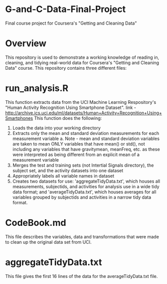 # G-and-C-Data-Final-Project
Final course project for Coursera's "Getting and Cleaning Data" 

# Overview
This repository is used to demonstrate a working knowledge of reading in, cleaning, and tidying real-world data for Coursera's "Getting and Cleaning Data" course. This repository contains three different files:

# run_analysis.R
This function extracts data from the UCI Machine Learning Respository's "Human Activity Recognition Using Smartphone Dataset".
  link - http://archive.ics.uci.edu/ml/datasets/Human+Activity+Recognition+Using+Smartphones
This function does the following:
1. Loads the data into your working directory
2. Extracts only the mean and standard deviation measurements for each measurement variable
  a. Note - mean and standard deviation variables are taken to mean ONLY variables that have mean() or std(), not including any variables   that have gravitymean, meanFreq, etc. as these were interpreted as being different from an explicit mean of a measurement variable 
3. Merges the test and training sets (not Intertial Signals directory), the subject set, and the activity datasets into one dataset
4. Appropriately labels all variable names in dataset
5. Creates two datasets for use: 'aggregateTidyData.txt', which houses all measurements, subjectids, and activities for analysis use in a wide tidy data format; and 'averageTidyData.txt', which houses averages for all variables grouped by subjectids and activities in a narrow tidy data format.

# CodeBook.md
This file describes the variables, data and transformations that were made to clean up the original data set from UCI.

# aggregateTidyData.txt
This file gives the first 16 lines of the data for the averageTidyData.txt file. 
